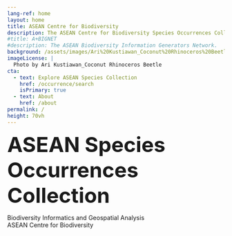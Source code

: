 ```yaml
---
lang-ref: home 
layout: home
title: ASEAN Centre for Biodiversity
description: The ASEAN Centre for Biodiversity Species Occurrences Collection
#title: A+BIGNET
#description: The ASEAN Biodiversity Information Generators Network. 
background: /assets/images/Ari%20Kustiawan_Coconut%20Rhinoceros%20Beetle.jpg
imageLicense: |
  Photo by Ari Kustiawan_Coconut Rhinoceros Beetle
cta:
  - text: Explore ASEAN Species Collection
    href: /occurrence/search
    isPrimary: true
  - text: About
    href: /about
permalink: /
height: 70vh
---
```


<font size='14'>  <b>ASEAN Species Occurrences Collection</b></font>

Biodiversity Informatics and Geospatial Analysis 
<br>
ASEAN Centre for Biodiversity
